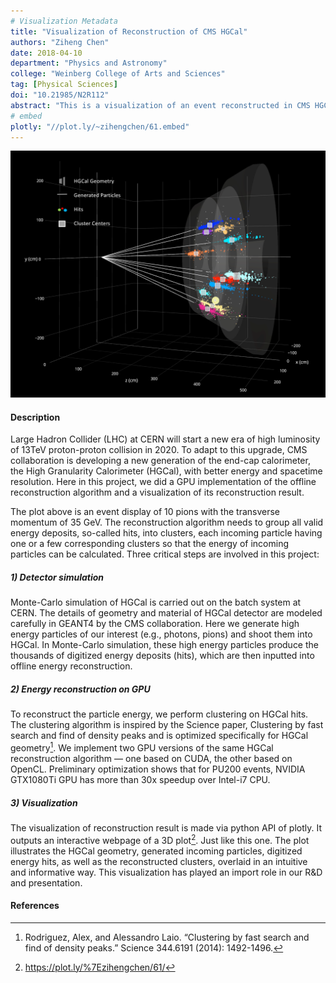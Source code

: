 ```yaml
---
# Visualization Metadata
title: "Visualization of Reconstruction of CMS HGCal"
authors: "Ziheng Chen"
date: 2018-04-10
department: "Physics and Astronomy"
college: "Weinberg College of Arts and Sciences"
tag: [Physical Sciences]
doi: "10.21985/N2R112"
abstract: "This is a visualization of an event reconstructed in CMS HGCal. This event is consist of 10 pions with a transverse momentum of 35 GeV. The reconstruction algorithm groups all valid energy deposits (hits) into clusters, each incoming particle having one or a few corresponding clusters, so that the energy of incoming particles can be calculated. This plot illustrates that our GPU-accelerated reconstruction produces a visually correct result of hit clusters: 10 generated pions, shown as ten white straight lines,  are shot from the origin into HGCal, causing thousands of hits. For each incoming pion, the reconstruction successfully produces one or a few clusters of hits, indicated by the colors. The cluster centers are shown as white squares, sizes of which correspond to cluster energies."
# embed
plotly: "//plot.ly/~zihengchen/61.embed"
---
```

![CMS HGCal](/assets/images/2018/reconstruction-of-cms.png)

#### Description
Large Hadron Collider (LHC) at CERN will start a new era of high luminosity of 13TeV proton-proton collision in 2020. To adapt to this upgrade, CMS collaboration is developing a new generation of the end-cap calorimeter, the High Granularity Calorimeter (HGCal), with better energy and spacetime resolution. Here in this project, we did a GPU implementation of the offline reconstruction algorithm and a visualization of its reconstruction result.

The plot above is an event display of 10 pions with the transverse momentum of 35 GeV. The reconstruction algorithm needs to group all valid energy deposits, so-called hits, into clusters, each incoming particle having one or a few corresponding clusters so that the energy of incoming particles can be calculated. Three critical steps are involved in this project:

##### 1) Detector simulation
Monte-Carlo simulation of HGCal is carried out on the batch system at CERN. The details of geometry and material of HGCal detector are modeled carefully in GEANT4 by the CMS collaboration. Here we generate high energy particles of our interest (e.g., photons, pions) and shoot them into HGCal. In Monte-Carlo simulation, these high energy particles produce the thousands of digitized energy deposits (hits), which are then inputted into offline energy reconstruction.

##### 2) Energy reconstruction on GPU
To reconstruct the particle energy, we perform clustering on HGCal hits. The clustering algorithm is inspired by the Science paper, Clustering by fast search and find of density peaks and is optimized specifically for HGCal geometry[^1]. We implement two GPU versions of the same HGCal reconstruction algorithm — one based on CUDA, the other based on OpenCL. Preliminary optimization shows that for PU200 events, NVIDIA GTX1080Ti GPU has more than 30x speedup over Intel-i7 CPU.

##### 3) Visualization
The visualization of reconstruction result is made via python API of plotly. It outputs an interactive webpage of a 3D plot[^2]. Just like this one. The plot illustrates the HGCal geometry, generated incoming particles, digitized energy hits, as well as the reconstructed clusters, overlaid in an intuitive and informative way. This visualization has played an import role in our R&D and presentation.

#### References
[^1]: Rodriguez, Alex, and Alessandro Laio. “Clustering by fast search and find of density peaks.” Science 344.6191 (2014): 1492-1496.

[^2]: https://plot.ly/%7Ezihengchen/61/
